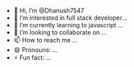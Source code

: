 - 👋 Hi, I’m @Dhanush7547
- 👀 I’m interested in  full stack developer...
- 🌱 I’m currently learning to javascript ...
- 💞️ I’m looking to collaborate on ...
- 📫 How to reach me ...
- 😄 Pronouns: ...
- ⚡ Fun fact: ...

<!---
Dhanush7547/Dhanush7547 is a ✨ special ✨ repository because its `README.md` (this file) appears on your GitHub profile.
You can click the Preview link to take a look at your changes.
--->
